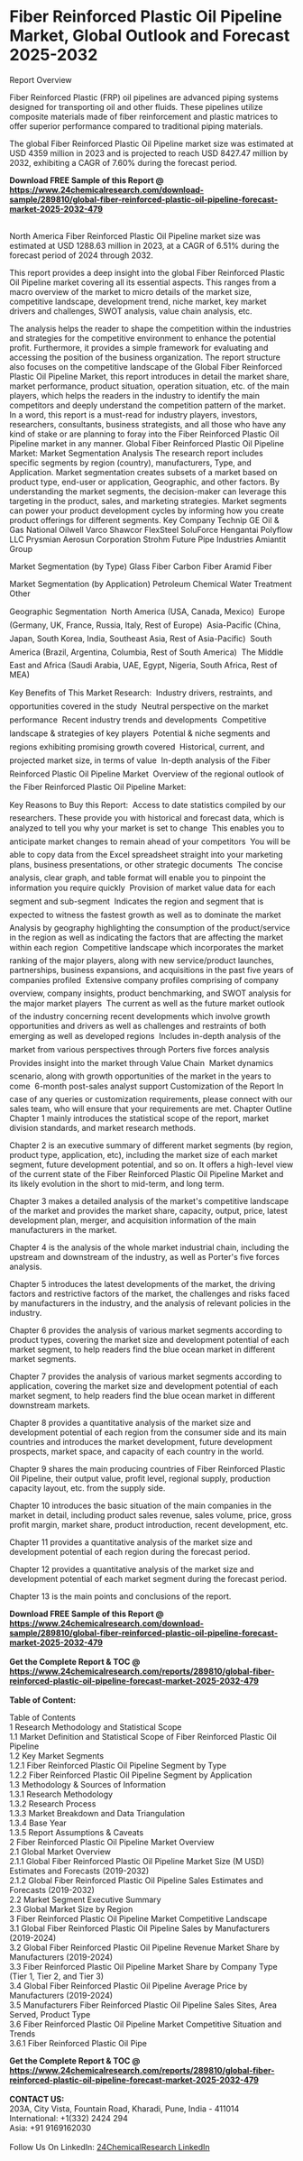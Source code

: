 <h1>Fiber Reinforced Plastic Oil Pipeline Market, Global Outlook and Forecast 2025-2032</h1><p>Report Overview</p><p>
Fiber Reinforced Plastic (FRP) oil pipelines are advanced piping systems designed for transporting oil and other fluids. These pipelines utilize composite materials made of fiber reinforcement and plastic matrices to offer superior performance compared to traditional piping materials.</p><p>
The global Fiber Reinforced Plastic Oil Pipeline market size was estimated at USD 4359 million in 2023 and is projected to reach USD 8427.47 million by 2032, exhibiting a CAGR of 7.60% during the forecast period.</p><div><b>Download FREE Sample of this Report @ 
            <a href="https://www.24chemicalresearch.com/download-sample/289810/global-fiber-reinforced-plastic-oil-pipeline-forecast-market-2025-2032-479">
            https://www.24chemicalresearch.com/download-sample/289810/global-fiber-reinforced-plastic-oil-pipeline-forecast-market-2025-2032-479</a></b></div><br><p>
North America Fiber Reinforced Plastic Oil Pipeline market size was estimated at USD 1288.63 million in 2023, at a CAGR of 6.51% during the forecast period of 2024 through 2032.</p><p>
This report provides a deep insight into the global Fiber Reinforced Plastic Oil Pipeline market covering all its essential aspects. This ranges from a macro overview of the market to micro details of the market size, competitive landscape, development trend, niche market, key market drivers and challenges, SWOT analysis, value chain analysis, etc.</p><p>
The analysis helps the reader to shape the competition within the industries and strategies for the competitive environment to enhance the potential profit. Furthermore, it provides a simple framework for evaluating and accessing the position of the business organization. The report structure also focuses on the competitive landscape of the Global Fiber Reinforced Plastic Oil Pipeline Market, this report introduces in detail the market share, market performance, product situation, operation situation, etc. of the main players, which helps the readers in the industry to identify the main competitors and deeply understand the competition pattern of the market.
In a word, this report is a must-read for industry players, investors, researchers, consultants, business strategists, and all those who have any kind of stake or are planning to foray into the Fiber Reinforced Plastic Oil Pipeline market in any manner.
Global Fiber Reinforced Plastic Oil Pipeline Market: Market Segmentation Analysis
The research report includes specific segments by region (country), manufacturers, Type, and Application. Market segmentation creates subsets of a market based on product type, end-user or application, Geographic, and other factors. By understanding the market segments, the decision-maker can leverage this targeting in the product, sales, and marketing strategies. Market segments can power your product development cycles by informing how you create product offerings for different segments.
Key Company
Technip
GE Oil &amp; Gas
National Oilwell Varco
Shawcor
FlexSteel
SoluForce
Hengantai
Polyflow
LLC
Prysmian
Aerosun Corporation
Strohm
Future Pipe Industries
Amiantit Group</p><p>
Market Segmentation (by Type)
Glass Fiber
Carbon Fiber
Aramid Fiber</p><p>
Market Segmentation (by Application)
Petroleum
Chemical
Water Treatment
Other</p><p>
Geographic Segmentation
 North America (USA, Canada, Mexico)
 Europe (Germany, UK, France, Russia, Italy, Rest of Europe)
 Asia-Pacific (China, Japan, South Korea, India, Southeast Asia, Rest of Asia-Pacific)
 South America (Brazil, Argentina, Columbia, Rest of South America)
 The Middle East and Africa (Saudi Arabia, UAE, Egypt, Nigeria, South Africa, Rest of MEA)</p><p>
Key Benefits of This Market Research:
 Industry drivers, restraints, and opportunities covered in the study
 Neutral perspective on the market performance
 Recent industry trends and developments
 Competitive landscape &amp; strategies of key players
 Potential &amp; niche segments and regions exhibiting promising growth covered
 Historical, current, and projected market size, in terms of value
 In-depth analysis of the Fiber Reinforced Plastic Oil Pipeline Market
 Overview of the regional outlook of the Fiber Reinforced Plastic Oil Pipeline Market:</p><p>
Key Reasons to Buy this Report:
 Access to date statistics compiled by our researchers. These provide you with historical and forecast data, which is analyzed to tell you why your market is set to change
 This enables you to anticipate market changes to remain ahead of your competitors
 You will be able to copy data from the Excel spreadsheet straight into your marketing plans, business presentations, or other strategic documents
 The concise analysis, clear graph, and table format will enable you to pinpoint the information you require quickly
 Provision of market value data for each segment and sub-segment
 Indicates the region and segment that is expected to witness the fastest growth as well as to dominate the market
 Analysis by geography highlighting the consumption of the product/service in the region as well as indicating the factors that are affecting the market within each region
 Competitive landscape which incorporates the market ranking of the major players, along with new service/product launches, partnerships, business expansions, and acquisitions in the past five years of companies profiled
 Extensive company profiles comprising of company overview, company insights, product benchmarking, and SWOT analysis for the major market players
 The current as well as the future market outlook of the industry concerning recent developments which involve growth opportunities and drivers as well as challenges and restraints of both emerging as well as developed regions
 Includes in-depth analysis of the market from various perspectives through Porters five forces analysis
 Provides insight into the market through Value Chain
 Market dynamics scenario, along with growth opportunities of the market in the years to come
 6-month post-sales analyst support
Customization of the Report
In case of any queries or customization requirements, please connect with our sales team, who will ensure that your requirements are met.
Chapter Outline
Chapter 1 mainly introduces the statistical scope of the report, market division standards, and market research methods.</p><p>
Chapter 2 is an executive summary of different market segments (by region, product type, application, etc), including the market size of each market segment, future development potential, and so on. It offers a high-level view of the current state of the Fiber Reinforced Plastic Oil Pipeline Market and its likely evolution in the short to mid-term, and long term.</p><p>
Chapter 3 makes a detailed analysis of the market's competitive landscape of the market and provides the market share, capacity, output, price, latest development plan, merger, and acquisition information of the main manufacturers in the market.</p><p>
Chapter 4 is the analysis of the whole market industrial chain, including the upstream and downstream of the industry, as well as Porter's five forces analysis.</p><p>
Chapter 5 introduces the latest developments of the market, the driving factors and restrictive factors of the market, the challenges and risks faced by manufacturers in the industry, and the analysis of relevant policies in the industry.</p><p>
Chapter 6 provides the analysis of various market segments according to product types, covering the market size and development potential of each market segment, to help readers find the blue ocean market in different market segments.</p><p>
Chapter 7 provides the analysis of various market segments according to application, covering the market size and development potential of each market segment, to help readers find the blue ocean market in different downstream markets.</p><p>
Chapter 8 provides a quantitative analysis of the market size and development potential of each region from the consumer side and its main countries and introduces the market development, future development prospects, market space, and capacity of each country in the world.</p><p>
Chapter 9 shares the main producing countries of Fiber Reinforced Plastic Oil Pipeline, their output value, profit level, regional supply, production capacity layout, etc. from the supply side.</p><p>
Chapter 10 introduces the basic situation of the main companies in the market in detail, including product sales revenue, sales volume, price, gross profit margin, market share, product introduction, recent development, etc.</p><p>
Chapter 11 provides a quantitative analysis of the market size and development potential of each region during the forecast period.</p><p>
Chapter 12 provides a quantitative analysis of the market size and development potential of each market segment during the forecast period.</p><p>
Chapter 13 is the main points and conclusions of the report.</p><p>
</p><div><b>Download FREE Sample of this Report @ 
            <a href="https://www.24chemicalresearch.com/download-sample/289810/global-fiber-reinforced-plastic-oil-pipeline-forecast-market-2025-2032-479">
            https://www.24chemicalresearch.com/download-sample/289810/global-fiber-reinforced-plastic-oil-pipeline-forecast-market-2025-2032-479</a></b></div><br><div><b>Get the Complete Report & TOC @ 
            <a href="https://www.24chemicalresearch.com/reports/289810/global-fiber-reinforced-plastic-oil-pipeline-forecast-market-2025-2032-479">
            https://www.24chemicalresearch.com/reports/289810/global-fiber-reinforced-plastic-oil-pipeline-forecast-market-2025-2032-479</a></b></div><br>
            <b>Table of Content:</b><p>Table of Contents<br />
1 Research Methodology and Statistical Scope<br />
1.1 Market Definition and Statistical Scope of Fiber Reinforced Plastic Oil Pipeline<br />
1.2 Key Market Segments<br />
1.2.1 Fiber Reinforced Plastic Oil Pipeline Segment by Type<br />
1.2.2 Fiber Reinforced Plastic Oil Pipeline Segment by Application<br />
1.3 Methodology & Sources of Information<br />
1.3.1 Research Methodology<br />
1.3.2 Research Process<br />
1.3.3 Market Breakdown and Data Triangulation<br />
1.3.4 Base Year<br />
1.3.5 Report Assumptions & Caveats<br />
2 Fiber Reinforced Plastic Oil Pipeline Market Overview<br />
2.1 Global Market Overview<br />
2.1.1 Global Fiber Reinforced Plastic Oil Pipeline Market Size (M USD) Estimates and Forecasts (2019-2032)<br />
2.1.2 Global Fiber Reinforced Plastic Oil Pipeline Sales Estimates and Forecasts (2019-2032)<br />
2.2 Market Segment Executive Summary<br />
2.3 Global Market Size by Region<br />
3 Fiber Reinforced Plastic Oil Pipeline Market Competitive Landscape<br />
3.1 Global Fiber Reinforced Plastic Oil Pipeline Sales by Manufacturers (2019-2024)<br />
3.2 Global Fiber Reinforced Plastic Oil Pipeline Revenue Market Share by Manufacturers (2019-2024)<br />
3.3 Fiber Reinforced Plastic Oil Pipeline Market Share by Company Type (Tier 1, Tier 2, and Tier 3)<br />
3.4 Global Fiber Reinforced Plastic Oil Pipeline Average Price by Manufacturers (2019-2024)<br />
3.5 Manufacturers Fiber Reinforced Plastic Oil Pipeline Sales Sites, Area Served, Product Type<br />
3.6 Fiber Reinforced Plastic Oil Pipeline Market Competitive Situation and Trends<br />
3.6.1 Fiber Reinforced Plastic Oil Pipe</p><div><b>Get the Complete Report & TOC @ 
            <a href="https://www.24chemicalresearch.com/reports/289810/global-fiber-reinforced-plastic-oil-pipeline-forecast-market-2025-2032-479">
            https://www.24chemicalresearch.com/reports/289810/global-fiber-reinforced-plastic-oil-pipeline-forecast-market-2025-2032-479</a></b></div><br><b>CONTACT US:</b><br>
            203A, City Vista, Fountain Road, Kharadi, Pune, India - 411014<br>
            International: +1(332) 2424 294<br>
            Asia: +91 9169162030 <br><br>
            Follow Us On LinkedIn: <a href="https://www.linkedin.com/company/24chemicalresearch/">24ChemicalResearch LinkedIn</a>
